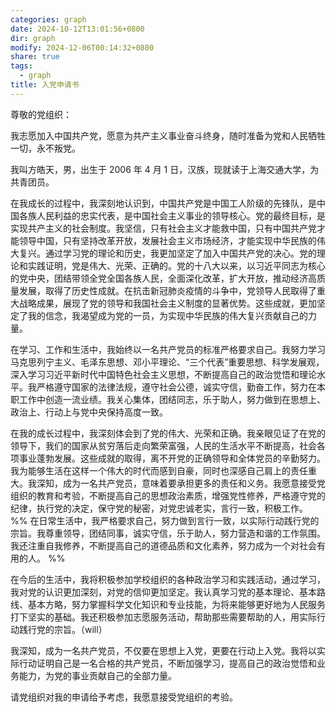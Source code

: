 ```yaml
---
categories: graph
date: 2024-10-12T13:01:56+0800
dir: graph
modify: 2024-12-06T00:14:32+0800
share: true
tags:
  - graph
title: 入党申请书
---
```


尊敬的党组织：

我志愿加入中国共产党，愿意为共产主义事业奋斗终身，随时准备为党和人民牺牲一切，永不叛党。

我叫方皓天，男，出生于 2006 年 4 月 1 日，汉族，现就读于上海交通大学，为共青团员。

在我成长的过程中，我深刻地认识到，中国共产党是中国工人阶级的先锋队，是中国各族人民利益的忠实代表，是中国社会主义事业的领导核心。党的最终目标，是实现共产主义的社会制度。我坚信，只有社会主义才能救中国，只有中国共产党才能领导中国，只有坚持改革开放，发展社会主义市场经济，才能实现中华民族的伟大复兴。通过学习党的理论和历史，我更加坚定了加入中国共产党的决心。党的理论和实践证明，党是伟大、光荣、正确的。党的十八大以来，以习近平同志为核心的党中央，团结带领全党全国各族人民，全面深化改革，扩大开放，推动经济高质量发展，取得了历史性成就。在抗击新冠肺炎疫情的斗争中，党领导人民取得了重大战略成果，展现了党的领导和我国社会主义制度的显著优势。这些成就，更加坚定了我的信念，我渴望成为党的一员，为实现中华民族的伟大复兴贡献自己的力量。

在学习、工作和生活中，我始终以一名共产党员的标准严格要求自己。我努力学习马克思列宁主义、毛泽东思想、邓小平理论、“三个代表”重要思想、科学发展观，深入学习习近平新时代中国特色社会主义思想，不断提高自己的政治觉悟和理论水平。我严格遵守国家的法律法规，遵守社会公德，诚实守信，勤奋工作，努力在本职工作中创造一流业绩。我关心集体，团结同志，乐于助人，努力做到在思想上、政治上、行动上与党中央保持高度一致。

在我的成长过程中，我深刻体会到了党的伟大、光荣和正确。我亲眼见证了在党的领导下，我们的国家从贫穷落后走向繁荣富强，人民的生活水平不断提高，社会各项事业蓬勃发展。这些成就的取得，离不开党的正确领导和全体党员的辛勤努力。我为能够生活在这样一个伟大的时代而感到自豪，同时也深感自己肩上的责任重大。我深知，成为一名共产党员，意味着要承担更多的责任和义务。我愿意接受党组织的教育和考验，不断提高自己的思想政治素质，增强党性修养，严格遵守党的纪律，执行党的决定，保守党的秘密，对党忠诚老实，言行一致，积极工作。  
%% 在日常生活中，我严格要求自己，努力做到言行一致，以实际行动践行党的宗旨。我尊重领导，团结同事，诚实守信，乐于助人，努力营造和谐的工作氛围。我还注重自我修养，不断提高自己的道德品质和文化素养，努力成为一个对社会有用的人。 %%

在今后的生活中，我将积极参加学校组织的各种政治学习和实践活动，通过学习，我对党的认识更加深刻，对党的信仰更加坚定。我认真学习党的基本理论、基本路线、基本方略，努力掌握科学文化知识和专业技能，为将来能够更好地为人民服务打下坚实的基础。我还积极参加志愿服务活动，帮助那些需要帮助的人，用实际行动践行党的宗旨。（will）

我深知，成为一名共产党员，不仅要在思想上入党，更要在行动上入党。我将以实际行动证明自己是一名合格的共产党员，不断加强学习，提高自己的政治觉悟和业务能力，为党的事业贡献自己的全部力量。

请党组织对我的申请给予考虑，我愿意接受党组织的考验。